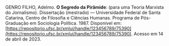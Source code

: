 GENRO FILHO, Adelmo. **O Segredo da Pirâmide**: (para uma Teoria Marxista do Jornalismo). Dissertação (mestrado) — Universidade Federal de Santa Catarina, Centro de Filosofia e Ciências Humanas. Programa de Pós-Graduação em Sociologia Política. 1987. Disponível em: [https://repositorio.ufsc.br/xmlui/handle/123456789/75390](https://repositorio.ufsc.br/xmlui/handle/123456789/75390). Acesso em 14 de abril de 2023.